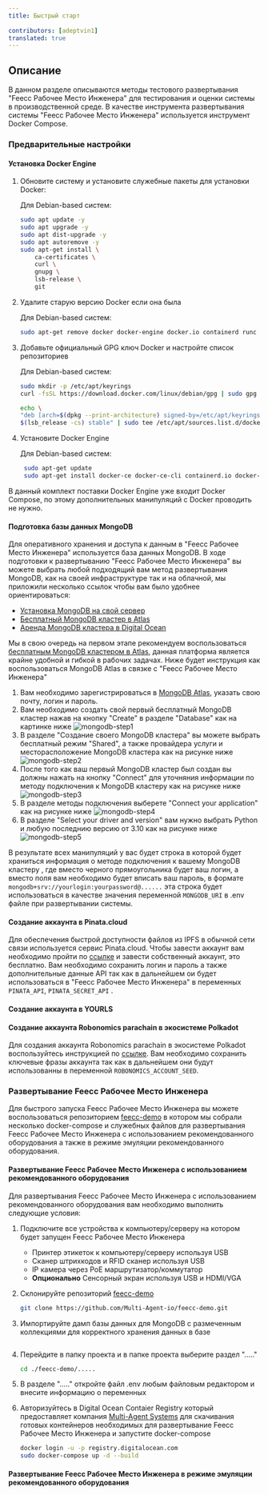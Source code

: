 ```yaml
---
title: Быстрый старт
 
contributors: [adeptvin1]
translated: true
---
```

## Описание
В данном разделе описываются методы тестового развертывания "Feecc Рабочее Место Инженера" для тестирования и оценки системы в производственной среде. В качестве инструмента развертывания системы "Feecc Рабочее Место Инженера" используется инструмент Docker Compose.

### Предварительные настройки

#### Установка Docker Engine
1. Обновите систему и установите служебные пакеты для установки Docker:

    Для Debian-based систем:

    ```bash
    sudo apt update -y
    sudo apt upgrade -y
    sudo apt dist-upgrade -y
    sudo apt autoremove -y
    sudo apt-get install \
        ca-certificates \
        curl \
        gnupg \
        lsb-release \
        git  
    ```

2. Удалите старую версию Docker если она была
   
   Для Debian-based систем:

    ```bash
    sudo apt-get remove docker docker-engine docker.io containerd runc
    ```

3. Добавьте официальный GPG ключ Docker и настройте список репозиториев
   
    Для Debian-based систем:

    ```bash
    sudo mkdir -p /etc/apt/keyrings
    curl -fsSL https://download.docker.com/linux/debian/gpg | sudo gpg --dearmor -o /etc/apt/keyrings/docker.gpg

    echo \
    "deb [arch=$(dpkg --print-architecture) signed-by=/etc/apt/keyrings/docker.gpg] https://download.docker.com/linux/ubuntu \
    $(lsb_release -cs) stable" | sudo tee /etc/apt/sources.list.d/docker.list > /dev/null
    ```

4. Установите Docker Engine
   
   Для Debian-based систем:
   ```bash
    sudo apt-get update
    sudo apt-get install docker-ce docker-ce-cli containerd.io docker-compose-plugin
   ```

В данный комплект поставки Docker Engine уже входит Docker Compose, по этому  дополнительных манипуляций с Docker проводить не нужно. 

#### Подготовка базы данных MongoDB
Для оперативного хранения и доступа к данным в "Feecc Рабочее Место Инженера" используется база данных MongoDB. В ходе подготовки к развертыванию "Feecc Рабочее Место Инженера" вы можете выбрать любой подходящий вам метод развертывания MongoDB, как на своей инфраструктуре так и на облачной, мы приложили несколько ссылок чтобы вам было удобнее ориентироваться:

- [Установка MongoDB на свой сервер](https://www.mongodb.com/try/download/community)
- [Бесплатный MongoDB кластер в Atlas](https://www.mongodb.com/atlas)
- [Аренда MongoDB кластера в Digital Ocean](https://www.digitalocean.com/products/managed-databases-mongodb) 

Мы в свою очередь на первом этапе рекомендуем воспользоваться [бесплатным MongoDB кластером в Atlas](https://www.mongodb.com/atlas), данная платформа является крайне удобной и гибкой в рабочих задачах. Ниже будет инструкция как воспользоваться MongoDB Atlas в связке с "Feecc Рабочее Место Инженера"
1. Вам необходимо зарегистрироваться в [MongoDB Atlas](https://www.mongodb.com/atlas), указать свою почту, логин и пароль.
2. Вам необходимо создать свой первый бесплатный MongoDB кластер нажав на кнопку "Create" в разделе "Database" как на картинке ниже ![mongodb-step1](../images/feecc-system-quickstart/mongodb-step1.png)
3. В разделе "Создание своего MongoDB кластера" вы можете выбрать бесплатный режим "Shared", а также провайдера услуги и месторасположение MongoDB кластера как на рисунке ниже ![mongodb-step2](../images/feecc-system-quickstart/mongodb-step2.png)
4. После того как ваш первый MongoDB кластер был создан вы должны нажать на кнопку "Connect" для уточняния информации по методу подключения к MongoDB кластеру как на рисунке ниже ![mongodb-step3](../images/feecc-system-quickstart/mongodb-step3.png)
5. В разделе методы подключения выберете "Connect your application" как на рисунке ниже ![mongodb-step4](../images/feecc-system-quickstart/mongodb-step4.png)
6. В разделе "Select your driver and version" вам нужно выбрать Python и любую последнию версию от 3.10 как на рисунке ниже ![mongodb-step5](../images/feecc-system-quickstart/mongodb-step5.png)

В результате всех манипуляций у вас будет строка в которой будет храниться информация о методе подключения к вашему MongoDB кластеру , где вместо черного прямоугольника будет ваш логин, а вместо поля <password> вам необходимо будет вписать ваш пароль, в формате `mongodb+srv://yourlogin:yourpassword@......` эта строка будет использоваться в качестве значения переменной `MONGODB_URI` в .env файле при развертывании системы. 

#### Создание аккаунта в Pinata.cloud
Для обеспечения быстрой доступности файлов из IPFS в обычной сети связи используется сервис Pinata.cloud. Чтобы завести аккаунт вам необходимо пройти по [ссылке](https://app.pinata.cloud/register) и завести собственный аккаунт, это бесплатно. Вам необходимо сохранить логин и пароль а также дополнительные данные API так как в дальнейшем ои будет использоваться в "Feecc Рабочее Место Инженера" в переменных `PINATA_API`, `PINATA_SECRET_API` .

#### Создание аккаунта в YOURLS

#### Создание аккаунта Robonomics parachain в экосистеме Polkadot
Для создания аккаунта Robonomics parachain в экосистеме Polkadot воспользуйтесь инструкцией по [ссылке](https://wiki.robonomics.network/docs/en/create-account-in-dapp/#1-using-polkadotjs-browser-extension). Вам необходимо сохранить ключевые фразы аккаунта так как в дальнейшем они будут использованны в переменной `ROBONOMICS_ACCOUNT_SEED`.

### Развертывание Feecc Рабочее Место Инженера 
Для быстрого запуска Feecc Рабочее Место Инженера вы можете воспользоваться репозиторием [feecc-demo](https://github.com/Multi-Agent-io/feecc-demo) в котором мы собрали несколько docker-compose и служебных файлов для развертывания Feecc Рабочее Место Инженера с использованием рекомендованного оборудования а также в режиме эмуляции рекомендованного оборудования.

#### Развертывание Feecc Рабочее Место Инженера с использованием рекомендованного оборудования
Для развертывания Feecc Рабочее Место Инженера с использованием рекомендованного оборудования вам необходимо выполнить следующие условия:

1. Подключите все устройства к компьютеру/серверу на котором будет запущен Feecc Рабочее Место Инженера
   - Принтер этикеток к компьютеру/серверу используя USB
   - Сканер штрихкодов и RFID сканер используя USB
   - IP камера через PoE маршрутизатор/коммутатор
   - **Опционально** Сенсорный экран используя USB и HDMI/VGA
  

2. Склонируйте репозиторий [feecc-demo](https://github.com/Multi-Agent-io/feecc-demo)
   ```bash
   git clone https://github.com/Multi-Agent-io/feecc-demo.git
   ```

3. Импортируйте дамп базы данных для MongoDB с размеченным коллекциями для корректного хранения данных в базе
   ```bash

   ```

4. Перейдите в папку проекта и в папке проекта выберите раздел "....."
   ```bash
   cd ./feecc-demo/.....
   ```

5. В разделе "....." откройте файл .env любым файловым редактором и внесите информацию о переменных
   
6. Авторизуйтесь в Digital Ocean Contaier Registry который предоставляет компания [Multi-Agent Systems](http://multi-agent.io) для скачивания готовых контейнеров необходимых для развертывание Feecc Рабочее Место Инженера и запустите docker-compose
   ```bash
   docker login -u -p registry.digitalocean.com
   sudo docker-compose up -d --build
   ```


#### Развертывание Feecc Рабочее Место Инженера в режиме эмуляции рекомендованного оборудования
